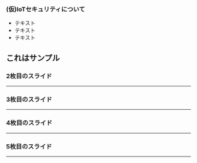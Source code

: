 ### (仮)IoTセキュリティについて

* テキスト
* テキスト
* テキスト
  
これはサンプル
---

### 2枚目のスライド



---

### 3枚目のスライド



---

### 4枚目のスライド



---

### 5枚目のスライド


---
